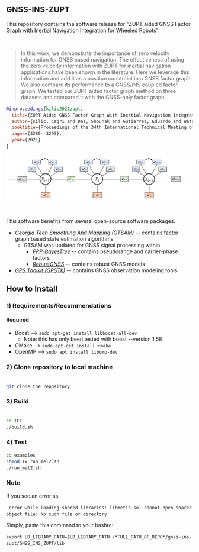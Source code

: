 ## GNSS-INS-ZUPT

This repository contains the software release for "ZUPT aided GNSS Factor Graph with Inertial Navigation Integration for Wheeled Robots".

<br/>

> In this work, we demonstrate the importance of zero velocity information for GNSS based navigation. The effectiveness of using the zero velocity information with ZUPT for inertial navigation applications have been shown in the literature. Here we leverage this information and add it as a position constraint in a GNSS factor graph. We also compare its performance to a GNSS/INS coupled factor graph. We tested our ZUPT aided factor graph method on three datasets and compared it with the GNSS-only factor graph. 
```bibtex
@inproceedings{kilic2021zupt,
  title={ZUPT Aided GNSS Factor Graph with Inertial Navigation Integration for Wheeled Robots},
  author={Kilic, Cagri and Das, Shounak and Gutierrez, Eduardo and Watson, Ryan and Gross, Jason},
  booktitle={Proceedings of the 34th International Technical Meeting of the Satellite Division of The Institute of Navigation (ION GNSS+ 2021)},
  pages={3285--3293},
  year={2021}
}
```


<p align="center">
<img alt="Architecture" src="doc/factorgraph_zuptL2.PNG" width="1200">
</p>

<br/>

This software benefits from several open-source software packages.
* [*Georgia Tech Smoothing And Mapping (GTSAM)*](https://bitbucket.org/gtborg/gtsam/src/develop/) -- contains factor graph based state estimation algorithms
	* GTSAM was updated for GNSS signal processing within
	    *  [*PPP-BayesTree*](https://github.com/wvu-navLab/PPP-BayesTree) -- contains pseudorange and carrier-phase factors
	    *  [*RobustGNSS*](https://github.com/wvu-navLab/RobustGNSS) -- contains robust GNSS models
* [*GPS Toolkit (GPSTk)*](http://www.gpstk.org/bin/view/Documentation/WebHome) -- contains GNSS observation modeling tools





## How to Install


### 1) Requirements/Recommendations

#### Required
* Boost -->  ```` sudo apt-get install libboost-all-dev ````
	* Note: this has only been tested with boost --version 1.58
* CMake -->  ```` sudo apt-get install cmake ````
* OpenMP --> ```` sudo apt install libomp-dev ````


### 2) Clone repository to local machine  
````bash

git clone the repository

````

### 3) Build

````bash

cd ICE
./build.sh

````

### 4) Test


````bash
cd examples
chmod +x run_mel2.sh
./run_mel2.sh
````

### Note
If you see an error as 

````  error while loading shared libraries: libmetis.so: cannot open shared object file: No such file or directory ```` 

Simply, paste this command to your bashrc:

```` export LD_LIBRARY_PATH=$LD_LIBRARY_PATH:/*FULL_PATH_OF_REPO*/gnss-ins-zupt/GNSS_INS_ZUPT/lib ```` 


